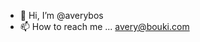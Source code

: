 - 👋 Hi, I’m @averybos
- 📫 How to reach me ... avery@bouki.com

<!---
averybos/averybos is a ✨ special ✨ repository because its `README.md` (this file) appears on your GitHub profile.
You can click the Preview link to take a look at your changes.
--->
